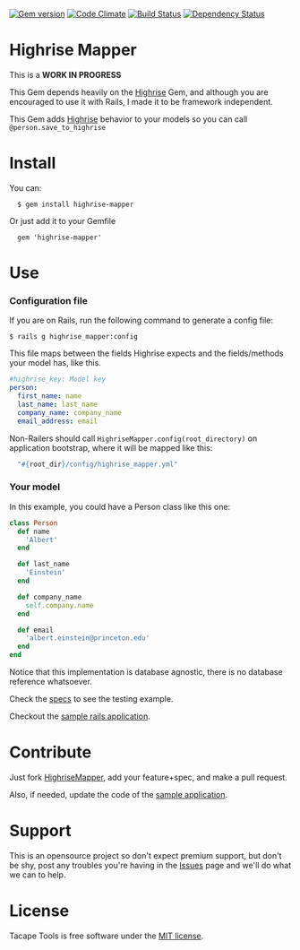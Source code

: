 [![Gem version](https://badge.fury.io/rb/highrise-mapper.png)](http://rubygems.org/gems/highrise_mapper) [![Code Climate](https://codeclimate.com/github/lucasmartins/highrise-mapper.png)](https://codeclimate.com/github/lucasmartins/highrise-mapper) [![Build Status](https://secure.travis-ci.org/lucasmartins/highrise-mapper.png?branch=master)](https://travis-ci.org/lucasmartins/highrise-mapper) [![Dependency Status](https://gemnasium.com/lucasmartins/highrise-mapper.png)](https://gemnasium.com/lucasmartins/highrise-mapper)

Highrise Mapper
===============

This is a **WORK IN PROGRESS**

This Gem depends heavily on the [Highrise](https://github.com/tapajos/highrise) Gem, and although you are encouraged to use it with Rails, I made it to be framework independent.

This Gem adds [Highrise](https://github.com/tapajos/highrise) behavior to your models so you can call `@person.save_to_highrise`

Install
=======

You can:
```
  $ gem install highrise-mapper
```

Or just add it to your Gemfile
```
  gem 'highrise-mapper'
```

Use
===

### Configuration file
If you are on Rails, run the following command to generate a config file:

`$ rails g highrise_mapper:config`

This file maps between the fields Highrise expects and the fields/methods your model has, like this.

```yml
#highrise_key: Model key 
person:
  first_name: name
  last_name: last_name
  company_name: company_name
  email_address: email
```
Non-Railers should call `HighriseMapper.config(root_directory)` on application bootstrap, where it will be mapped like this: 
```ruby
  "#{root_dir}/config/highrise_mapper.yml"
```

### Your model

In this example, you could have a Person class like this one:

```ruby
class Person
  def name
    'Albert'
  end

  def last_name
    'Einstein'
  end

  def company_name
    self.company.name
  end

  def email
    'albert.einstein@princeton.edu'
  end
end
```
Notice that this implementation is database agnostic, there is no database reference whatsoever.

Check the [specs](https://github.com/lucasmartins/highrise-mapper/tree/master/spec) to see the testing example.

Checkout the [sample rails application](https://github.com/lucasmartins/highrise-mapper-example).

Contribute
==========

Just fork [HighriseMapper](https://github.com/lucasmartins/highrise-mapper), add your feature+spec, and make a pull request.

Also, if needed, update the code of the [sample application](https://github.com/lucasmartins/highrise-mapper-example).

Support
=======

This is an opensource project so don't expect premium support, but don't be shy, post any troubles you're having in the [Issues](https://github.com/lucasmartins/highrise-mapper/issues) page and we'll do what we can to help.

License
=======

Tacape Tools is free software under the [MIT license](http://lucasmartins.mit-license.org).